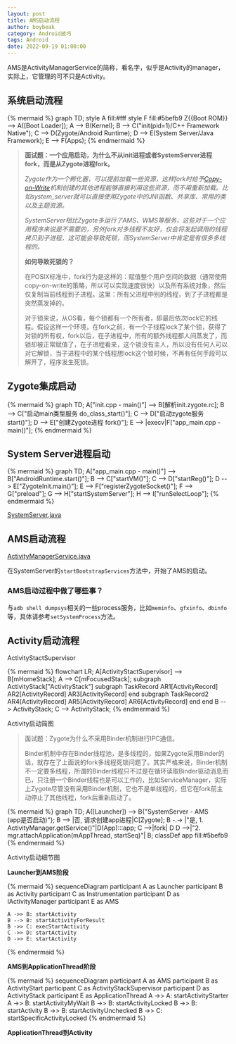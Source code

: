 ```yaml
---
layout: post
title: AMS启动流程
author: boybeak
category: Android技巧
tags: Android
date: 2022-09-19 01:00:00
---
```



AMS是ActivityManagerService的简称，看名字，似乎是Activity的manager，实际上，它管理的可不只是Activity。

## 系统启动流程

{% mermaid %}
graph TD;
    style A fill:#fff
    style F fill:#5befb9
    Z{{Boot ROM}} --> A([Boot Loader]);
    A --> B(Kernel);
    B --> C("init(pid=1)/C++ Framework Native");
    C --> D(Zygote/Android Runtime);
    D --> E(System Server/Java Framework);
    E --> F(Apps);
{% endmermaid %}

> **面试题：一个应用启动，为什么不从init进程或者SystemServer进程fork，而是从Zygote进程fork。**
>
> *Zygote作为一个孵化器，可以提前加载一些资源，这样fork时给予[Copy-on-Write](https://zhuanlan.zhihu.com/p/48147304)机制创建的其他进程能够直接利用这些资源，而不用重新加载。比如system_server就可以直接使用Zygote中的JNI函数、共享库、常用的类以及主题资源。*
>
> *SystemServer相比Zygote多运行了AMS、WMS等服务，这些对于一个应用程序来说是不需要的，另外fork对多线程不友好，仅会将发起调用的线程拷贝到子进程，这可能会导致死锁，而SystemServer中肯定是有很多多线程的。*
>
> **如何导致死锁的？**
>
> 在POSIX标准中，fork行为是这样的：赋值整个用户空间的数据（通常使用copy-on-write的策略，所以可以实现速度很快）以及所有系统对象，然后仅复制当前线程到子进程。这里：所有父进程中别的线程，到了子进程都是突然蒸发掉的。
>
> 对于锁来说，从OS看，每个锁都有一个所有者，即最后依次lock它的线程。假设这样一个环境，在fork之前，有一个子线程lock了某个锁，获得了对锁的所有权，fork以后，在子进程中，所有的额外线程都人间蒸发了，而锁却被正常赋值了，在子进程看来，这个锁没有主人，所以没有任何人可以对它解锁，当子进程中的某个线程想lock这个锁时候，不再有任何手段可以解开了，程序发生死锁。

## Zygote集成启动

{% mermaid %}
graph TD;
    A["init.cpp - main()"] --> B[解析init.zygote.rc];
    B --> C["启动main类型服务 do_class_start()"];
    C --> D["启动zygote服务 start()"];
    D --> E["创建Zygote进程 fork()"];
    E --> |execv|F["app_main.cpp - main()"];
{% endmermaid %}



## System Server进程启动

{% mermaid %}
graph TD;
    A["app_main.cpp - main()"] --> B["AndroidRuntime.start()"];
    B --> C["startVM()"];
    C --> D["startReg()"];
    D --> E["ZygoteInit.main()"];
    E --> F["registerZygoteSocket()"];
    F --> G["preload"];
    G --> H["startSystemServer"];
    H --> I["runSelectLoop"];
{% endmermaid %}

[SystemServer.java](https://android.googlesource.com/platform/frameworks/base/+/refs/heads/master/services/java/com/android/server/SystemServer.java)



## AMS启动流程

[ActivityManagerService.java](https://android.googlesource.com/platform/frameworks/base/+/master/services/core/java/com/android/server/am/ActivityManagerService.java)

在SystemServer的`startBootstrapServices`方法中，开始了AMS的启动。

### AMS启动过程中做了哪些事？

与`adb shell dumpsys`相关的一些process服务，比如`meminfo`、`gfxinfo`、`dbinfo`等，具体请参考`setSystemProcess`方法。

## Activity启动流程

ActivityStactSupervisor

{% mermaid %}
flowchart LR;
A[ActivityStactSupervisor] --> B[mHomeStack];
A --> C[mFocusedStack];
subgraph ActivityStack["ActivityStack"]
  subgraph TaskRecord
    AR1[ActivityRecord]
    AR2[ActivityRecord]
    AR3[ActivityRecord]
  end
  subgraph TaskRecord2
    AR4[ActivityRecord]
    AR5[ActivityRecord]
    AR6[ActivityRecord]
  end
end
B --> ActivityStack;
C --> ActivityStack;
{% endmermaid %}

Activity启动简图



> 面试题：Zygote为什么不采用Binder机制进行IPC通信。
>
> Binder机制中存在Binder线程池，是多线程的，如果Zygote采用Binder的话，就存在了上面说的fork多线程死锁问题了。其实严格来说，Binder机制不一定要多线程，所谓的Binder线程只不过是在循环读取Binder驱动消息而已，只注册一个Binder线程也是可以工作的，比如ServiceManager，实际上Zygote尽管没有采用Binder机制，它也不是单线程的，但它在fork前主动停止了其他线程，fork后重新启动了。

{% mermaid %}
graph TD;
  A([Launcher]) --> B{"SystemServer - AMS<br>(app是否启动)"};
  B --> |否, 请求创建app进程|C[Zygote];
  B -.-> |"是, 1. ActivityManager.getService()"|D(App):::app;
  C -->|fork| D
  D -->|"2. mgr.attachApplication(mAppThread, startSeq)"| B;
	classDef app fill:#5befb9
{% endmermaid %}

Activity启动细节图

**Launcher到AMS阶段**

{% mermaid %}
sequenceDiagram
	participant A as Launcher
	participant B as Activity
	participant C as Instrumentation
	participant D as IActivityManager
	participant E as AMS
	
	A ->> B: startActivity
	B --> B: startActivityForResult
	B ->> C: execStartActivity
	C ->> D: startActivity
	D ->> E: startActivity
{% endmermaid %}

**AMS到ApplicationThread阶段**

{% mermaid %}
sequenceDiagram
	participant A as AMS
	participant B as ActivityStart
	participant C as ActivityStackSupervisor
	participant D as ActivityStack
	participant E as ApplicationThread
	A ->> A: startActivityStarter
	A ->> B: startActivityMyWait
	B ->> B: startActivityLocked
	B ->> B: startActivity
	B ->> B: startActivityUnchecked
	B ->> C: startSpecificActivityLocked
{% endmermaid %}

**ApplicationThread到Activity**

